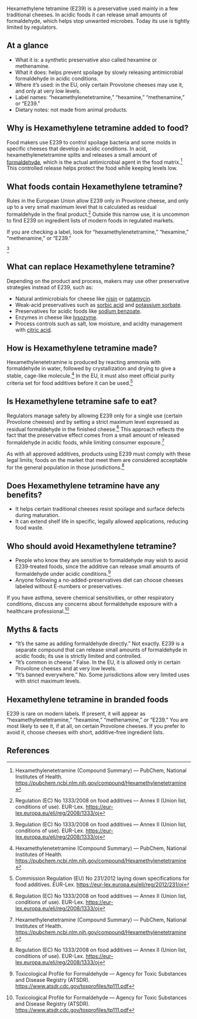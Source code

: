 Hexamethylene tetramine (E239) is a preservative used mainly in a few traditional cheeses. In acidic foods it can release small amounts of formaldehyde, which helps stop unwanted microbes. Today its use is tightly limited by regulators.

<!--more-->

## At a glance
- What it is: a synthetic preservative also called hexamine or methenamine.
- What it does: helps prevent spoilage by slowly releasing antimicrobial formaldehyde in acidic conditions.
- Where it’s used: in the EU, only certain Provolone cheeses may use it, and only at very low levels.
- Label names: “hexamethylenetetramine,” “hexamine,” “methenamine,” or “E239.”
- Dietary notes: not made from animal products.

## Why is Hexamethylene tetramine added to food?
Food makers use E239 to control spoilage bacteria and some molds in specific cheeses that develop in acidic conditions. In acid, hexamethylenetetramine splits and releases a small amount of [formaldehyde](/e240-formaldehyde), which is the actual antimicrobial agent in the food matrix.[^3] This controlled release helps protect the food while keeping levels low.

## What foods contain Hexamethylene tetramine?
Rules in the European Union allow E239 only in Provolone cheese, and only up to a very small maximum level that is calculated as residual formaldehyde in the final product.[^1] Outside this narrow use, it is uncommon to find E239 on ingredient lists of modern foods in regulated markets.

If you are checking a label, look for “hexamethylenetetramine,” “hexamine,” “methenamine,” or “E239.”

[^1]

## What can replace Hexamethylene tetramine?
Depending on the product and process, makers may use other preservative strategies instead of E239, such as:
- Natural antimicrobials for cheese like [nisin](/e234-nisin) or [natamycin](/e235-natamycin).
- Weak-acid preservatives such as [sorbic acid](/e200-sorbic-acid) and [potassium sorbate](/e202-potassium-sorbate).
- Preservatives for acidic foods like [sodium benzoate](/e211-sodium-benzoate).
- Enzymes in cheese like [lysozyme](/e1105-lysozyme).
- Process controls such as salt, low moisture, and acidity management with [citric acid](/e330-citric-acid).

## How is Hexamethylene tetramine made?
Hexamethylenetetramine is produced by reacting ammonia with formaldehyde in water, followed by crystallization and drying to give a stable, cage-like molecule.[^3] In the EU, it must also meet official purity criteria set for food additives before it can be used.[^2]

## Is Hexamethylene tetramine safe to eat?
Regulators manage safety by allowing E239 only for a single use (certain Provolone cheeses) and by setting a strict maximum level expressed as residual formaldehyde in the finished cheese.[^1] This approach reflects the fact that the preservative effect comes from a small amount of released formaldehyde in acidic foods, while limiting consumer exposure.[^3]

As with all approved additives, products using E239 must comply with these legal limits; foods on the market that meet them are considered acceptable for the general population in those jurisdictions.[^1]

## Does Hexamethylene tetramine have any benefits?
- It helps certain traditional cheeses resist spoilage and surface defects during maturation.
- It can extend shelf life in specific, legally allowed applications, reducing food waste.

## Who should avoid Hexamethylene tetramine?
- People who know they are sensitive to formaldehyde may wish to avoid E239-treated foods, since the additive can release small amounts of formaldehyde under acidic conditions.[^4]
- Anyone following a no-added-preservatives diet can choose cheeses labeled without E-numbers or preservatives.

If you have asthma, severe chemical sensitivities, or other respiratory conditions, discuss any concerns about formaldehyde exposure with a healthcare professional.[^4]

## Myths & facts
- “It’s the same as adding formaldehyde directly.” Not exactly. E239 is a separate compound that can release small amounts of formaldehyde in acidic foods; its use is strictly limited and controlled.
- “It’s common in cheese.” False. In the EU, it is allowed only in certain Provolone cheeses and at very low levels.
- “It’s banned everywhere.” No. Some jurisdictions allow very limited uses with strict maximum levels.

## Hexamethylene tetramine in branded foods
E239 is rare on modern labels. If present, it will appear as “hexamethylenetetramine,” “hexamine,” “methenamine,” or “E239.” You are most likely to see it, if at all, on certain Provolone cheeses. If you prefer to avoid it, choose cheeses with short, additive-free ingredient lists.

## References
[^1]: Regulation (EC) No 1333/2008 on food additives — Annex II (Union list, conditions of use). EUR-Lex. https://eur-lex.europa.eu/eli/reg/2008/1333/oj
[^2]: Commission Regulation (EU) No 231/2012 laying down specifications for food additives. EUR-Lex. https://eur-lex.europa.eu/eli/reg/2012/231/oj
[^3]: Hexamethylenetetramine (Compound Summary) — PubChem, National Institutes of Health. https://pubchem.ncbi.nlm.nih.gov/compound/Hexamethylenetetramine
[^4]: Toxicological Profile for Formaldehyde — Agency for Toxic Substances and Disease Registry (ATSDR). https://www.atsdr.cdc.gov/toxprofiles/tp111.pdf
